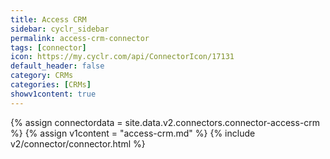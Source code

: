 ```yaml
---
title: Access CRM
sidebar: cyclr_sidebar
permalink: access-crm-connector
tags: [connector]
icon: https://my.cyclr.com/api/ConnectorIcon/17131
default_header: false
category: CRMs
categories: [CRMs]
showv1content: true
---
```

{% assign connectordata = site.data.v2.connectors.connector-access-crm %}
{% assign v1content = "access-crm.md" %}
{% include v2/connector/connector.html %}	